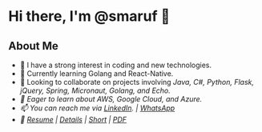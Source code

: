 # Hi there, I'm @smaruf 👋

## About Me

- 👀 I have a strong interest in coding and new technologies.
- 🌱 Currently learning Golang and React-Native.
- 💞️ Looking to collaborate on projects involving <I>Java, C#, Python, Flask, jQuery, Spring, Micronaut, Golang, and Echo.<I>
- 🌱 Eager to learn about AWS, Google Cloud, and Azure.
- 📫 You can reach me via [LinkedIn](https://www.linkedin.com/in/muhammad-shamsul-maruf-79905161/). | [WhatsApp](+8801736767481)
- 🏬 [Resume](https://github.com/smaruf/readings/blob/master/interview/docs/Muhammad_Shamsul_Maruf_CV.pdf) | [Details](https://github.com/smaruf/readings/blob/master/interview/docs/Resume_Details.md) | [Short](https://github.com/smaruf/readings/blob/master/interview/docs/README.md) | [PDF](https://github.com/smaruf/readings/blob/master/interview/docs/Muhammad_Shamsul_Maruf_Detail_CV_250707_2.pdf)

<!---
smaruf/smaruf is a ✨ special ✨ repository because its `README.md` (this file) appears on your GitHub profile.
You can click the Preview link to take a look at your changes.
--->
